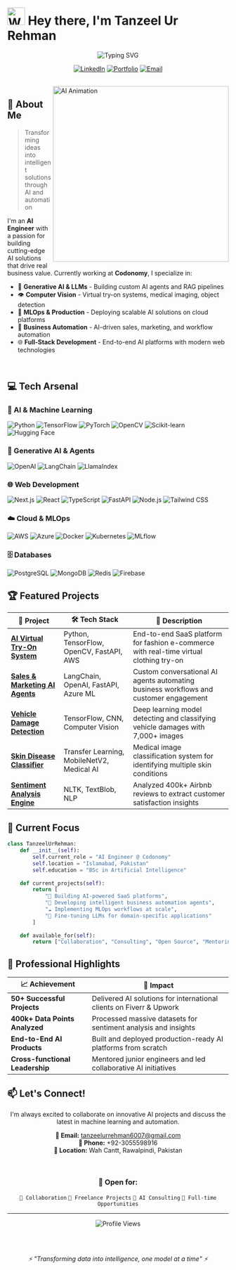 # <img src="https://raw.githubusercontent.com/Tarikul-Islam-Anik/Animated-Fluent-Emojis/master/Emojis/Hand%20gestures/Waving%20Hand.png" alt="Waving Hand" width="40" height="40" /> Hey there, I'm Tanzeel Ur Rehman

<div align="center">
  <img src="https://readme-typing-svg.herokuapp.com?font=Fira+Code&weight=600&size=28&pause=1000&color=6B46C1&center=true&vCenter=true&width=700&lines=AI+Engineer+%7C+Full-Stack+Developer;4%2B+Years+of+Experience;Building+Intelligent+Solutions;Specializing+in+GenAI+%26+MLOps" alt="Typing SVG" />
</div>

<div align="center">
  
  [![LinkedIn](https://img.shields.io/badge/LinkedIn-0077B5?style=for-the-badge&logo=linkedin&logoColor=white)](https://www.linkedin.com/in/tanzeelurrehman)
  [![Portfolio](https://img.shields.io/badge/Portfolio-000000?style=for-the-badge&logo=About.me&logoColor=white)](https://tanzeel-portfolio-6007.vercel.app/)
  [![Email](https://img.shields.io/badge/Email-D14836?style=for-the-badge&logo=gmail&logoColor=white)](mailto:tanzeelurrehman6007@gmail.com)
  
</div>

<br>

<img align="right" alt="AI Animation" width="400" src="https://raw.githubusercontent.com/adam-p/animated-gifs/master/aimation.gif">

## 🚀 About Me

> Transforming ideas into intelligent solutions through AI and automation

I'm an **AI Engineer** with a passion for building cutting-edge AI solutions that drive real business value. Currently working at **Codonomy**, I specialize in:

- 🤖 **Generative AI & LLMs** - Building custom AI agents and RAG pipelines
- 👁️ **Computer Vision** - Virtual try-on systems, medical imaging, object detection
- 🔧 **MLOps & Production** - Deploying scalable AI solutions on cloud platforms
- 💼 **Business Automation** - AI-driven sales, marketing, and workflow automation
- 🌐 **Full-Stack Development** - End-to-end AI platforms with modern web technologies

<br clear="right"/>

## 💻 Tech Arsenal

### 🧠 AI & Machine Learning
![Python](https://img.shields.io/badge/Python-3776AB?style=for-the-badge&logo=python&logoColor=white)
![TensorFlow](https://img.shields.io/badge/TensorFlow-FF6F00?style=for-the-badge&logo=tensorflow&logoColor=white)
![PyTorch](https://img.shields.io/badge/PyTorch-EE4C2C?style=for-the-badge&logo=pytorch&logoColor=white)
![OpenCV](https://img.shields.io/badge/OpenCV-5C3EE8?style=for-the-badge&logo=opencv&logoColor=white)
![Scikit-learn](https://img.shields.io/badge/scikit--learn-F7931E?style=for-the-badge&logo=scikit-learn&logoColor=white)
![Hugging Face](https://img.shields.io/badge/Hugging%20Face-FFD21E?style=for-the-badge&logo=huggingface&logoColor=black)

### 🤖 Generative AI & Agents
![OpenAI](https://img.shields.io/badge/OpenAI-412991?style=for-the-badge&logo=openai&logoColor=white)
![LangChain](https://img.shields.io/badge/LangChain-1C3C3C?style=for-the-badge&logo=langchain&logoColor=white)
![LlamaIndex](https://img.shields.io/badge/LlamaIndex-8B5CF6?style=for-the-badge&logo=llama&logoColor=white)

### 🌐 Web Development
![Next.js](https://img.shields.io/badge/Next.js-000000?style=for-the-badge&logo=next.js&logoColor=white)
![React](https://img.shields.io/badge/React-20232A?style=for-the-badge&logo=react&logoColor=61DAFB)
![TypeScript](https://img.shields.io/badge/TypeScript-007ACC?style=for-the-badge&logo=typescript&logoColor=white)
![FastAPI](https://img.shields.io/badge/FastAPI-009688?style=for-the-badge&logo=fastapi&logoColor=white)
![Node.js](https://img.shields.io/badge/Node.js-339933?style=for-the-badge&logo=node.js&logoColor=white)
![Tailwind CSS](https://img.shields.io/badge/Tailwind_CSS-38B2AC?style=for-the-badge&logo=tailwind-css&logoColor=white)

### ☁️ Cloud & MLOps
![AWS](https://img.shields.io/badge/AWS-232F3E?style=for-the-badge&logo=amazon-aws&logoColor=white)
![Azure](https://img.shields.io/badge/Azure-0089D0?style=for-the-badge&logo=microsoft-azure&logoColor=white)
![Docker](https://img.shields.io/badge/Docker-2496ED?style=for-the-badge&logo=docker&logoColor=white)
![Kubernetes](https://img.shields.io/badge/Kubernetes-326CE5?style=for-the-badge&logo=kubernetes&logoColor=white)
![MLflow](https://img.shields.io/badge/MLflow-0194E2?style=for-the-badge&logo=mlflow&logoColor=white)

### 🗄️ Databases
![PostgreSQL](https://img.shields.io/badge/PostgreSQL-316192?style=for-the-badge&logo=postgresql&logoColor=white)
![MongoDB](https://img.shields.io/badge/MongoDB-47A248?style=for-the-badge&logo=mongodb&logoColor=white)
![Redis](https://img.shields.io/badge/Redis-DC382D?style=for-the-badge&logo=redis&logoColor=white)
![Firebase](https://img.shields.io/badge/Firebase-FFCA28?style=for-the-badge&logo=firebase&logoColor=black)

## 🏆 Featured Projects

<div align="center">

| 🎯 Project | 🛠️ Tech Stack | 📝 Description |
|------------|---------------|----------------|
| **[AI Virtual Try-On System](https://github.com/yourusername/virtual-tryon)** | Python, TensorFlow, OpenCV, FastAPI, AWS | End-to-end SaaS platform for fashion e-commerce with real-time virtual clothing try-on |
| **[Sales & Marketing AI Agents](https://github.com/yourusername/ai-agents)** | LangChain, OpenAI, FastAPI, Azure ML | Custom conversational AI agents automating business workflows and customer engagement |
| **[Vehicle Damage Detection](https://github.com/yourusername/vehicle-damage)** | TensorFlow, CNN, Computer Vision | Deep learning model detecting and classifying vehicle damages with 7,000+ images |
| **[Skin Disease Classifier](https://github.com/yourusername/skin-disease)** | Transfer Learning, MobileNetV2, Medical AI | Medical image classification system for identifying multiple skin conditions |
| **[Sentiment Analysis Engine](https://github.com/yourusername/sentiment-analysis)** | NLTK, TextBlob, NLP | Analyzed 400k+ Airbnb reviews to extract customer satisfaction insights |

</div>

## 🎯 Current Focus

```python
class TanzeelUrRehman:
    def __init__(self):
        self.current_role = "AI Engineer @ Codonomy"
        self.location = "Islamabad, Pakistan"
        self.education = "BSc in Artificial Intelligence"
        
    def current_projects(self):
        return [
            "🔮 Building AI-powered SaaS platforms",
            "🤖 Developing intelligent business automation agents",
            "☁️ Implementing MLOps workflows at scale",
            "🧠 Fine-tuning LLMs for domain-specific applications"
        ]
    
    def available_for(self):
        return ["Collaboration", "Consulting", "Open Source", "Mentoring"]
```

## 🌟 Professional Highlights

<div align="center">

| 📈 Achievement | 🎯 Impact |
|----------------|-----------|
| **50+ Successful Projects** | Delivered AI solutions for international clients on Fiverr & Upwork |
| **400k+ Data Points Analyzed** | Processed massive datasets for sentiment analysis and insights |
| **End-to-End AI Products** | Built and deployed production-ready AI platforms from scratch |
| **Cross-functional Leadership** | Mentored junior engineers and led collaborative AI initiatives |

</div>

## 📫 Let's Connect!

<div align="center">
  
I'm always excited to collaborate on innovative AI projects and discuss the latest in machine learning and automation.

**📧 Email:** tanzeelurrehman6007@gmail.com  
**📱 Phone:** +92-3055598916  
**📍 Location:** Wah Cantt, Rawalpindi, Pakistan

<br>

### 💬 Open for:
`🤝 Collaboration` `💼 Freelance Projects` `🧠 AI Consulting` `🎯 Full-time Opportunities`

</div>

---

<div align="center">
  <img src="https://komarev.com/ghpvc/?username=tanzeelurrehman&style=for-the-badge&color=blueviolet" alt="Profile Views" />
  
  <br><br>
  
  <i>⚡ "Transforming data into intelligence, one model at a time" ⚡</i>
</div>
